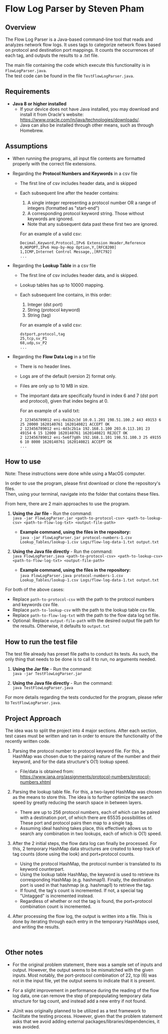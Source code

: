 # Flow Log Parser by Steven Pham

## Overview
The Flow Log Parser is a Java-based command-line tool that reads and analyzes network flow logs. It uses tags to categorize network flows based on protocol and destination port mappings. It counts the occurrences of each tag, and outputs the results to a .txt file.

The main file containing the code which execute this functionality is in `FlowLogParser.java`.  
The test code can be found in the file `TestFlowLogParser.java`.


## Requirements
- **Java 8 or higher installed** 
  - If your device does not have Java installed, you may download and install it from Oracle's website: https://www.oracle.com/in/java/technologies/downloads/. 
  - Java can also be installed through other means, such as through Homebrew.
  

## Assumptions
- When running the programs, all input file contents are formatted properly with the correct file extensions.

- Regarding the **Protocol Numbers and Keywords** in a csv file
  - The first line of csv includes header data, and is skipped
  - Each subsequent line after the header contains:
    1. A single integer representing a protocol number OR a range of integers (formatted as "start-end") 
    2. A corresponding protocol keyword string. Those without keywords are ignored.
    - Note that any subsequent data past these first two are ignored.  

    For an example of a valid csv: 
    ```
    Decimal,Keyword,Protocol,IPv6 Extension Header,Reference
    0,HOPOPT,IPv6 Hop-by-Hop Option,Y,[RFC8200]
    1,ICMP,Internet Control Message,,[RFC792]
    ...
    ```


- Regarding the **Lookup Table** in a csv file
  - The first line of csv includes header data, and is skipped. 
  - Lookup tables has up to 10000 mapping.
  - Each subsequent line contains, in this order:
    1. Integer (dst port)
    2. String (protocol keyword)
    3. String (tag)
    
    For an example of a valid csv: 
    ```
    dstport,protocol,tag 
    25,tcp,sv_P1 
    68,udp,sv_P2 
    ...
    ```


- Regarding the **Flow Data Log** in a txt file
  - There is no header lines.
  - Logs are of the default (version 2) format only. 
  - Files are only up to 10 MB in size.
  - The important data are specifically found in index 6 and 7 (dst port and protocol), given that index begins at 0.
    
    For an example of a valid txt: 
    ```
    2 123456789012 eni-0a1b2c3d 10.0.1.201 198.51.100.2 443 49153 6 25 20000 1620140761 1620140821 ACCEPT OK 
    2 123456789012 eni-4d3c2b1a 192.168.1.100 203.0.113.101 23 49154 6 15 12000 1620140761 1620140821 REJECT OK 
    2 123456789012 eni-5e6f7g8h 192.168.1.101 198.51.100.3 25 49155 6 10 8000 1620140761 1620140821 ACCEPT OK 
    ...
    ```




## How to use 
Note: These instructions were done while using a MacOS computer. 

In order to use the program, please first download or clone the repository's files.  
Then, using your terminal, navigate into the folder that contains these files.

From here, there are 2 main approaches to use the program.

1. **Using the Jar file** - Run the command:  
```java -jar FlowLogParser.jar <path-to-protocol-csv> <path-to-lookup-csv> <path-to-flow-log-txt> <output-file-path>```

   - **Example command, using the files in the repository:**  
    ```java -jar FlowLogParser.jar protocol-numbers-1.csv Lookup_Tables/lookup-1.csv Logs/flow-log-data-1.txt output.txt```

1. **Using the Java file directly** - Run the command:  
 ```java FlowLogParser.java <path-to-protocol-csv> <path-to-lookup-csv> <path-to-flow-log-txt> <output-file-path>```

   - **Example command, using the files in the repository:**  
    ```java FlowLogParser.java protocol-numbers-1.csv Lookup_Tables/lookup-1.csv Logs/flow-log-data-1.txt output.txt```


For both of the above cases:
   - Replace `path-to-protocol-csv` with the path to the protocol numbers and keywords csv file.
   - Replace `path-to-lookup-csv` with the path to the lookup table csv file.
   - Replace `path-to-flow-log-txt` with the path to the flow data log txt file.
   - Optional: Replace `output-file-path` with the desired output file path for the results. Otherwise, it defaults to `output.txt`
 

## How to run the test file
The test file already has preset file paths to conduct its tests. As such, the only thing that needs to be done is to call it to run, no arguments needed. 

1. **Using the Jar file** - Run the command:  
    ```java -jar TestFlowLogParser.jar```

2. **Using the Java file directly** - Run the command:  
    ```java TestFlowLogParser.java```


For more details regarding the tests conducted for the program, please refer to `TestFlowLogParser.java`.

## Project Approach
The idea was to split the project into 4 major sections. After each section, test cases must be written and ran in order to ensure the functionality of the recently written code.  

1.  Parsing the protocol number to protocol keyword file. For this, a HashMap was chosen due to the pairing nature of the number and their keyword, and for the data structure's O(1) lookup speed.
    - File/data is obtained from: https://www.iana.org/assignments/protocol-numbers/protocol-numbers.xhtml  

2. Parsing the lookup table file. For this, a two-layed HashMap was chosen as the means to store this. The idea is to further optimize the search speed by greatly reducing the search space in between layers. 
   - There are up to 256 protocol numbers, each of which can be paired with a destination port, of which there are 65535 possibilities of. These port and protocol pairs then map to a single tag.
   - Assuming ideal hashing takes place, this effectively allows us to search any combination in two lookups, each of which is O(1) speed.

3. After the 2 initial steps, the flow data log can finally be processed. For this, 2 temporary HashMap data structures are created to keep track of tag counts (done using the look) and port+protocol counts. 
   - Using the protocol HashMap, the protocol number is translated to its keyword counterpart.
   - Using the lookup table HashMap, the keyword is used to retrieve its corresponding HashMap (e.g. hashmap1). Finally, the destination port is used in that hashmap (e.g. hashmap1) to retrieve the tag.
   - If found, the tag's count is incremented. If not, a special tag "Untagged" is incremented instead. 
   - Regardless of whether or not the tag is found, the port+protocol combination count is incremented.

4. After processing the flow log, the output is written into a file. This is done by iterating through each entry in the temporary HashMaps used, and writing the results. 

<br>

## Other notes 
- For the original problem statement, there was a sample set of inputs and output. However, the output seems to be mismatched with the given inputs. Most notably, the port-protocol combination of 22, tcp (6) was not in the input file, yet the output seems to indicate that it is present.  

- For a slight improvement in performance during the reading of the flow log data, one can remove the step of prepopulating temporary data structure for tag count, and instead add a new entry if not found.

- JUnit was originally planned to be utilized as a test framework to facilitate the testing process. However, given that the problem statement asks that we avoid adding external packages/libraries/dependencies, it was avoided. 